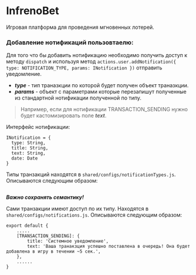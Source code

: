 # InfrenoBet
Игровая платформа для проведения мгновенных лотерей. 


### Добавление нотификаций пользовтаелю:

Для того что бы добавить нотификацию необходимо получить доступ к методу `dispatch` и используя метод `actions.user.addNotification({ type: NOTIFICATION_TYPE, params: INotification })` отправить уведомление.
* ***type*** - тип траназкции по которой будет получен объект траназкции.
* ***params*** - объект с параметрами которые перезапишут полученные из стандартной нотификации полученной по типу. 
>Например, если для нотификации TRANSACTION_SENDING нужно будет кастомизировать поле ***text***.

Интерфейс нотификации:
```
INotification = {
  type: String,
  title: String,
  text: String,
  date: Date
}
```

Типы транзакций находятся в `shared/configs/notificationTypes.js`.
Описываются следующим образом: 
```export const TRANSACTION_SENDING = 'TRANSACTION_SENDING';
```
***Важно сохранять семантику!***

Сами транзакции имеют доступ по их типу. Находятся в `shared/configs/notifications.js`.
Описываются следующим образом:

```
export default {
    .....
    [TRANSACTION_SENDING]: {
        title: 'Системное уведомление',
        text: 'Ваша транакзция успешно поставлена в очередь! Она будет добавлена в игру в течении ~5 сек.',
    },
    ......
}
```
